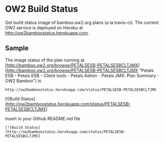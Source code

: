 # OW2 Build Status

Get build status image of bamboo.ow2.org plans (a la travis-ci). The current OW2 service is deployed on Heroku at http://ow2bamboostatus.herokuapp.com.

## Sample

The image status of the plan running at [http://bamboo.ow2.org/browse/PETALSESB-PETALSESBCLTJMX](http://bamboo.ow2.org/browse/PETALSESB-PETALSESBCLTJMX "Petals ESB - Petals ESB - Client tools - Petals Admin - Petals JMX: Plan Summary - OW2 Bamboo") is 

    http://ow2bamboostatus.herokuapp.com/status/PETALSESB-PETALSESBCLTJMX

[![Build Status](http://ow2bamboostatus.herokuapp.com/status/PETALSESB-PETALSESBCLTJMX]

Insert in your Github README.md file

    [![Build Status](http://ow2bamboostatus.herokuapp.com/status/PETALSESB-PETALSESBCLTJMX]
